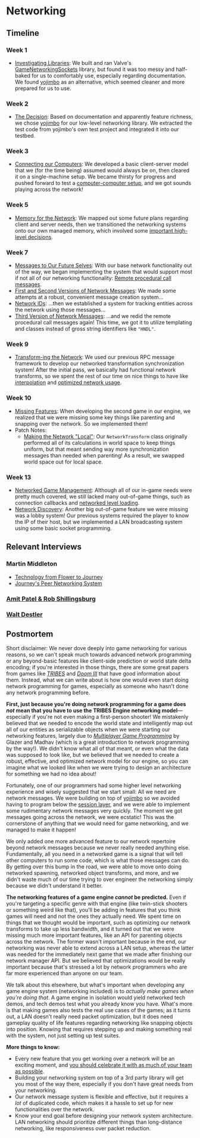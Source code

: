 # Networking

## Timeline

### Week 1
- [Investigating Libraries](../../blogs/week-1/#networking): We built and ran Valve's [GameNetworkingSockets](https://github.com/ValveSoftware/GameNetworkingSockets) library, but found it was too messy and half-baked for us to comfortably use, especially regarding documentation. We found [yojimbo](https://github.com/networkprotocol/yojimbo) as an alternative, which seemed cleaner and more prepared for us to use.

### Week 2
- [The Decision](../../blogs/week-2/#the-decision): Based on documentation and apparently feature richness, we chose  [yojimbo](https://github.com/networkprotocol/yojimbo) for our low-level networking library. We extracted the test code from yojimbo's own test project and integrated it into our testbed.

### Week 3
- [Connecting our Computers](../../blogs/week-3/#the-actual-coding-part): We developed a basic client-server model that we (for the time being) assumed would always be on, then cleared it on a single-machine setup. We became thirsty for progress and pushed forward to test a [computer-computer setup](../../blogs/week-3/#game-like-networking), and we got sounds playing across the network!

### Week 5
- [Memory for the Network](../../blogs/week-5/#an-overview-of-the-future): We mapped out some future plans regarding client and server needs, then we transitioned the networking systems onto our own managed memory, which involved some [important high-level decisions](../../blogs/week-5/#mo-players-mo-problems).

### Week 7
- [Messages to Our Future Selves](../../blogs/week-7/#the-way-messages-are-made): With our base network functionality out of the way, we began implementing the system that would support most if not all of our networking functionality: [Remote procedural call messages](../../blogs/week-7/#rpcs).
- [First and Second Versions of Network Messages](../../blogs/week-7/#first-pass-at-rpc-messages): We made some attempts at a robust, convenient message creation system...
- [Network IDs](../../blogs/week-7/#network-identities): ...then we established a system for tracking entities across the network using those messages...
- [Third Version of Network Messages](../../blogs/week-7/#and-a-third-pass-at-rpc-messages): ...and we redid the remote procedural call messages again! This time, we got it to utilize templating and classes instead of gross string identifiers like `"HNDL"`.

### Week 9
- [Transform-ing the Network](../../blogs/week-9/#network-transform): We used our previous RPC message framework to develop our networked transformation synchronization system! After the initial pass, we basically had functional network transforms, so we spent the rest of our time on nice things to have like [interpolation](../../blogs/week-9/#interpolation-or-doing-a-lot-with-a-little) and [optimized network usage](../../blogs/week-9/#fewer-messages-fewer-problems).

### Week 10
- [Missing Features](../../blogs/week-10/#second-game): When developing the second game in our engine, we realized that we were missing some key things like parenting and snapping over the network. So we implemented them!
- Patch Notes:
    - [Making the Network "Local"](../../blogs/week-10/#making-the-network-local): Our `NetworkTransform` class originally performed all of its calculations in world space to keep things uniform, but that meant sending way more synchronization messages than needed when parenting! As a result, we swapped world space out for local space.
  
### Week 13
- [Networked Game Management](../../blogs/week-13/#networked-game-management): Although all of our in-game needs were pretty much covered, we still lacked many out-of-game things, such as connection callbacks and [networked level loading](../../blogs/week-13/#network-load-level).
- [Network Discovery](../../blogs/week-13/#network-discovery): Another big out-of-game feature we were missing was a lobby system! Our previous systems required the player to know the IP of their host, but we implemented a LAN broadcasting system using some basic socket programming.

## Relevant Interviews

### Martin Middleton
- [Technology from Flower to Journey](../../interviews/MartinMiddleton-interview/#technology-from-flower-to-journey)
- [Journey's Peer Networking System](../../interviews/MartinMiddleton-interview/#journeys-peer-networking-system)
### [Amit Patel & Rob Shillingsburg](../../interviews/AmitRob-advice/)
### [Walt Destler](../../interviews/WaltDestler-advice/)

## Postmortem

Short disclaimer: We never dove deeply into game networking for various reasons, so we can't speak much towards advanced network programming or any beyond-basic features like client-side prediction or world state delta encoding; if you're interested in those things, there are some great papers from games like _[TRIBES](https://www.gamedevs.org/uploads/tribes-networking-model.pdf)_ and _[Doom III](http://mrelusive.com/publications/papers/The-DOOM-III-Network-Architecture.pdf)_ that have good information about them. Instead, what we can write about is how one would even start doing network programming for games, especially as someone who hasn't done any network programming before.

**First, just because you're doing network programming for a game does _not_ mean that you have to use the TRIBES Engine networking model**—especially if you're not even making a first-person shooter! We mistakenly believed that we needed to encode the world state and intelligently map out all of our entities as serializable objects when we were starting our networking features, largely due to _[Multiplayer Game Programming](https://www.amazon.com/Multiplayer-Game-Programming-Architecting-Networked/dp/0134034309)_ by Glazer and Madhav (which is a great introduction to network programming by the way!). We didn't know what all of that meant, or even what the data was supposed to look like, but we believed that we needed to create a robust, effective, and optimized network model for our engine, so you can imagine what we looked like when we were trying to design an architecture for something we had no idea about!

Fortunately, one of our programmers had some higher level networking experience and wisely suggested that we start small: All we need are network messages. We were building on top of [yojimbo](https://github.com/networkprotocol/yojimbo) so we avoided having to program below the [session layer](https://www.google.com/url?sa=i&source=images&cd=&cad=rja&uact=8&ved=2ahUKEwjsqbHVlY7fAhUpm-AKHYAoAmAQjRx6BAgBEAU&url=https%3A%2F%2Fwww.webopedia.com%2Fquick_ref%2FOSI_Layers.asp&psig=AOvVaw0PbqIRCa1wZCbipGfQJr9M&ust=1544287569911397), and we were able to implement some rudimentary network messages very quickly. The moment we got messages going across the network, we were ecstatic! This was the cornerstone of anything that we would need for game networking, and we managed to make it happen!

We only added one more advanced feature to our network repertoire beyond network messages because we never really needed anything else. Fundamentally, all you need in a networked game is a signal that will tell other computers to run some code, which is what those messages can do. By getting over this bump in the road, we were able to move onto doing networked spawning, networked object transforms, and more, and we didn't waste much of our time trying to over engineer the networking simply because we didn't understand it better.

**The networking features of a game engine _cannot_ be predicted.** Even if you're targeting a specific genre with that engine (like twin-stick shooters or something weird like that), you'll be adding in features that you think games will need and not the ones they actually need. We spent time on things that we thought would be important, such as optimizing our network transforms to take up less bandwidth, and it turned out that we were missing much more important features, like an API for parenting objects across the network. The former wasn't important because in the end, our networking was never able to extend across a LAN setup, whereas the latter was needed for the immediately next game that we made after finishing our network manager API. But we believed that optimizations would be really important because that's stressed a lot by network programmers who are far more experienced than anyone on our team.

We talk about this elsewhere, but what's important when developing any game engine system (networking included) is to _actually make games when you're doing that_. A game engine in isolation would yield networked tech demos, and tech demos test what you already know you have. What's more is that making games also tests the real use cases of the games; as it turns out, a LAN doesn't really need packet optimization, but it does need gameplay quality of life features regarding networking like snapping objects into position. Knowing that requires stepping up and making something real with the system, not just setting up test suites.

**More things to know:**

*   Every new feature that you get working over a network will be an exciting moment, and [you should celebrate it with as much of your team as possible](https://www.youtube.com/watch?v=LT3XdIKP_08).
*   Building your networking system on top of a 3rd party library will get you most of the way there, especially if you don't have great needs from your networking.
*   Our network message system is flexible and effective, but it requires a _lot_ of duplicated code, which makes it a hassle to set up for new functionalities over the network.
*   Know your end goal before designing your network system architecture. LAN networking should prioritize different things than long-distance networking, like responsiveness over packet reduction.